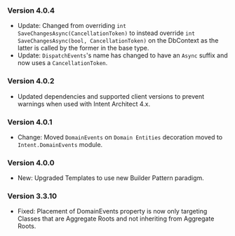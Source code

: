### Version 4.0.4

- Update: Changed from overriding `int SaveChangesAsync(CancellationToken)` to instead override `int SaveChangesAsync(bool, CancellationToken)` on the DbContext as the latter is called by the former in the base type.
- Update: `DispatchEvents`'s name has changed to have an `Async` suffix and now uses a `CancellationToken`.

### Version 4.0.2

- Updated dependencies and supported client versions to prevent warnings when used with Intent Architect 4.x.

### Version 4.0.1

- Change: Moved `DomainEvents` on `Domain Entities` decoration moved to `Intent.DomainEvents` module.


### Version 4.0.0

- New: Upgraded Templates to use new Builder Pattern paradigm.

### Version 3.3.10

- Fixed: Placement of DomainEvents property is now only targeting Classes that are Aggregate Roots and not inheriting from Aggregate Roots.